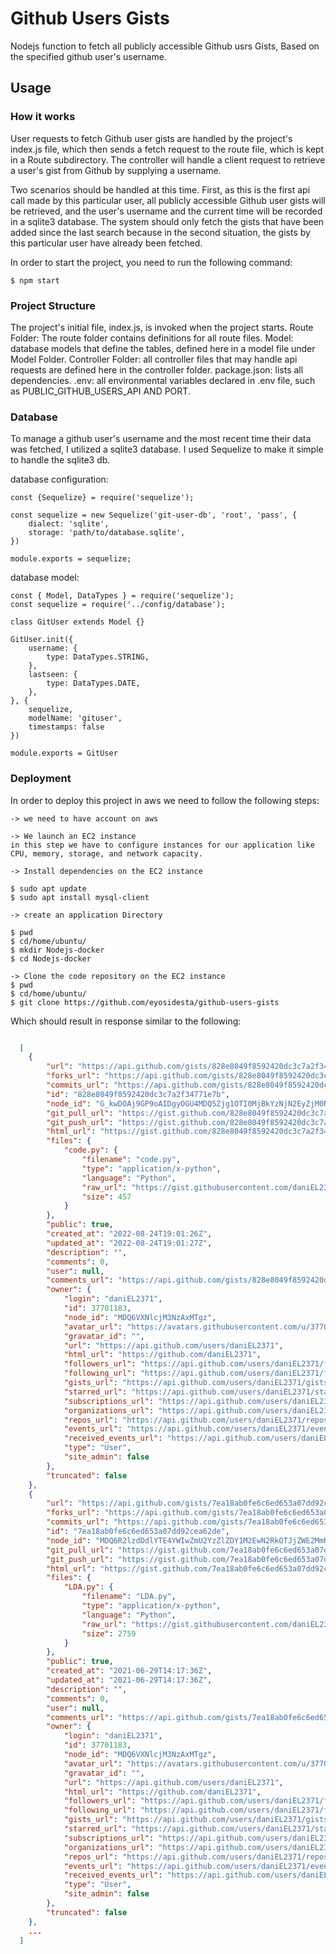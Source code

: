 # Github Users Gists 

Nodejs function to fetch all publicly accessible Github usrs Gists, Based on the specified github user's username.

## Usage

### How it works

User requests to fetch Github user gists are handled by the project's index.js file, which then sends a fetch request to the route file, which is kept in a Route subdirectory. The controller will handle a client request to retrieve a user's gist from Github by supplying a username.

Two scenarios should be handled at this time. First, as this is the first api call made by this particular user, all publicly accessible Github user gists will be retrieved, and the user's username and the current time will be recorded in a sqlite3 database. The system should only fetch the gists that have been added since the last search because in the second situation, the gists by this particular user have already been fetched.

In order to start the project, you need to run the following command:

```
$ npm start
```

### Project Structure

The project's initial file, index.js, is invoked when the project starts.
Route Folder: The route folder contains definitions for all route files.
Model: database models that define the tables, defined here in a model file under Model Folder.
Controller Folder: all controller files that may handle api requests are defined here in the controller folder.
package.json: lists all dependencies.
.env: all environmental variables declared in .env file, such as PUBLIC_GITHUB_USERS_API AND PORT.

### Database

To manage a github user's username and the most recent time their data was fetched, I utilized a sqlite3 database. I used Sequelize to make it simple to handle the sqlite3 db.

database configuration:

```
const {Sequelize} = require('sequelize');

const sequelize = new Sequelize('git-user-db', 'root', 'pass', {
    dialect: 'sqlite',
    storage: 'path/to/database.sqlite',
})

module.exports = sequelize;
```

database model:

```
const { Model, DataTypes } = require('sequelize');
const sequelize = require('../config/database');

class GitUser extends Model {}

GitUser.init({
    username: {
        type: DataTypes.STRING,
    },
    lastseen: {
        type: DataTypes.DATE,
    },
}, {
    sequelize,
    modelName: 'gituser',
    timestamps: false
})

module.exports = GitUser
```

### Deployment

In order to deploy this project in aws we need to follow the following steps:

```
-> we need to have account on aws

-> We launch an EC2 instance
in this step we have to configure instances for our application like CPU, memory, storage, and network capacity.

-> Install dependencies on the EC2 instance

$ sudo apt update
$ sudo apt install mysql-client

-> create an application Directory

$ pwd
$ cd/home/ubuntu/
$ mkdir Nodejs-docker
$ cd Nodejs-docker

-> Clone the code repository on the EC2 instance
$ pwd
$ cd/home/ubuntu/
$ git clone https://github.com/eyosidesta/github-users-gists

```
Which should result in response similar to the following:

```json

  [
    {
        "url": "https://api.github.com/gists/828e8049f8592420dc3c7a2f34771e7b",
        "forks_url": "https://api.github.com/gists/828e8049f8592420dc3c7a2f34771e7b/forks",
        "commits_url": "https://api.github.com/gists/828e8049f8592420dc3c7a2f34771e7b/commits",
        "id": "828e8049f8592420dc3c7a2f34771e7b",
        "node_id": "G_kwDOAj9GP9oAIDgyOGU4MDQ5Zjg1OTI0MjBkYzNjN2EyZjM0NzcxZTdi",
        "git_pull_url": "https://gist.github.com/828e8049f8592420dc3c7a2f34771e7b.git",
        "git_push_url": "https://gist.github.com/828e8049f8592420dc3c7a2f34771e7b.git",
        "html_url": "https://gist.github.com/828e8049f8592420dc3c7a2f34771e7b",
        "files": {
            "code.py": {
                "filename": "code.py",
                "type": "application/x-python",
                "language": "Python",
                "raw_url": "https://gist.githubusercontent.com/daniEL2371/828e8049f8592420dc3c7a2f34771e7b/raw/600dee32380504b52264db941e16b2b6b607f547/code.py",
                "size": 457
            }
        },
        "public": true,
        "created_at": "2022-08-24T19:01:26Z",
        "updated_at": "2022-08-24T19:01:27Z",
        "description": "",
        "comments": 0,
        "user": null,
        "comments_url": "https://api.github.com/gists/828e8049f8592420dc3c7a2f34771e7b/comments",
        "owner": {
            "login": "daniEL2371",
            "id": 37701183,
            "node_id": "MDQ6VXNlcjM3NzAxMTgz",
            "avatar_url": "https://avatars.githubusercontent.com/u/37701183?v=4",
            "gravatar_id": "",
            "url": "https://api.github.com/users/daniEL2371",
            "html_url": "https://github.com/daniEL2371",
            "followers_url": "https://api.github.com/users/daniEL2371/followers",
            "following_url": "https://api.github.com/users/daniEL2371/following{/other_user}",
            "gists_url": "https://api.github.com/users/daniEL2371/gists{/gist_id}",
            "starred_url": "https://api.github.com/users/daniEL2371/starred{/owner}{/repo}",
            "subscriptions_url": "https://api.github.com/users/daniEL2371/subscriptions",
            "organizations_url": "https://api.github.com/users/daniEL2371/orgs",
            "repos_url": "https://api.github.com/users/daniEL2371/repos",
            "events_url": "https://api.github.com/users/daniEL2371/events{/privacy}",
            "received_events_url": "https://api.github.com/users/daniEL2371/received_events",
            "type": "User",
            "site_admin": false
        },
        "truncated": false
    },
    {
        "url": "https://api.github.com/gists/7ea18ab0fe6c6ed653a07dd92cea62de",
        "forks_url": "https://api.github.com/gists/7ea18ab0fe6c6ed653a07dd92cea62de/forks",
        "commits_url": "https://api.github.com/gists/7ea18ab0fe6c6ed653a07dd92cea62de/commits",
        "id": "7ea18ab0fe6c6ed653a07dd92cea62de",
        "node_id": "MDQ6R2lzdDdlYTE4YWIwZmU2YzZlZDY1M2EwN2RkOTJjZWE2MmRl",
        "git_pull_url": "https://gist.github.com/7ea18ab0fe6c6ed653a07dd92cea62de.git",
        "git_push_url": "https://gist.github.com/7ea18ab0fe6c6ed653a07dd92cea62de.git",
        "html_url": "https://gist.github.com/7ea18ab0fe6c6ed653a07dd92cea62de",
        "files": {
            "LDA.py": {
                "filename": "LDA.py",
                "type": "application/x-python",
                "language": "Python",
                "raw_url": "https://gist.githubusercontent.com/daniEL2371/7ea18ab0fe6c6ed653a07dd92cea62de/raw/da91f67b5c8d22279b3a2503ebbdb9f1450bd18a/LDA.py",
                "size": 2759
            }
        },
        "public": true,
        "created_at": "2021-06-29T14:17:36Z",
        "updated_at": "2021-06-29T14:17:36Z",
        "description": "",
        "comments": 0,
        "user": null,
        "comments_url": "https://api.github.com/gists/7ea18ab0fe6c6ed653a07dd92cea62de/comments",
        "owner": {
            "login": "daniEL2371",
            "id": 37701183,
            "node_id": "MDQ6VXNlcjM3NzAxMTgz",
            "avatar_url": "https://avatars.githubusercontent.com/u/37701183?v=4",
            "gravatar_id": "",
            "url": "https://api.github.com/users/daniEL2371",
            "html_url": "https://github.com/daniEL2371",
            "followers_url": "https://api.github.com/users/daniEL2371/followers",
            "following_url": "https://api.github.com/users/daniEL2371/following{/other_user}",
            "gists_url": "https://api.github.com/users/daniEL2371/gists{/gist_id}",
            "starred_url": "https://api.github.com/users/daniEL2371/starred{/owner}{/repo}",
            "subscriptions_url": "https://api.github.com/users/daniEL2371/subscriptions",
            "organizations_url": "https://api.github.com/users/daniEL2371/orgs",
            "repos_url": "https://api.github.com/users/daniEL2371/repos",
            "events_url": "https://api.github.com/users/daniEL2371/events{/privacy}",
            "received_events_url": "https://api.github.com/users/daniEL2371/received_events",
            "type": "User",
            "site_admin": false
        },
        "truncated": false
    },
    ...
  ]

```

